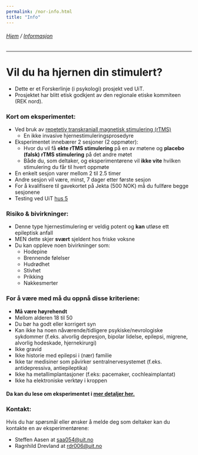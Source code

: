 ```yaml
---
permalink: /nor-info.html
title: "Info"
---
```

###### [Hjem](https://uitpsypro.github.io/1/) / [Informasjon](https://uitpsypro.github.io/1/nor-info)
---

# Vil du ha hjernen din stimulert?
* Dette er et Forskerlinje (i psykologi) prosjekt ved UiT.
* Prosjektet har blitt etisk godkjent av den regionale etiske kommiteen (REK nord).

### Kort om eksperimentet: 
* Ved bruk av [repetetiv transkraniall magnetisk stimulering (rTMS)](https://uitpsypro.github.io/1/nor-info/nor-rtms)
  * En ikke invasive hjernestimuleringsprosedyre
* Eksperimentet innebærer 2 sesjoner (2 oppmøter):
  * Hvor du vil få **ekte rTMS stimulering** på en av møtene og **placebo (falsk) rTMS stimulering** på det andre møtet
  * Både du, som deltaker, og eksperimentørene vil **ikke vite** hvilken stimulering du får til hvert oppmøte
* En enkelt sesjon varer mellom 2 til 2.5 timer
* Andre sesjon vil være, minst, 7 dager etter første sesjon
* For å kvalifisere til gavekortet på Jekta (500 NOK) må du fullføre begge sesjonene 
* Testing ved UiT [hus 5](https://use.mazemap.com/#v=1&zlevel=3&center=18.972235,69.682144&zoom=16.7&campusid=5&sharepoitype=poi&sharepoi=1000459387)

### Risiko &  bivirkninger:
* Denne type hjernestimulering er veldig potent og **kan** utløse ett epileptisk anfall
* MEN dette skjer **svært** sjeldent hos friske voksne
* Du kan oppleve noen bivirkninger som:
  * Hodepine
  * Brennende følelser
  * Hudrødhet
  * Stivhet
  * Prikking
  * Nakkesmerter

### For å være med må du oppnå disse kriteriene:
* **Må være høyrehendt**
* Mellom alderen 18 til 50
* Du bør ha godt eller korrigert syn
* Kan ikke ha noen nåværende/tidligere psykiske/nevrologiske sykdommer (f.eks. alvorlig depresjon, bipolar lidelse, epilepsi, migrene, alvorlig hodeskade, hjernekirurgi)
* Ikke gravid
* Ikke historie med epilepsi i (nær) familie 
* Ikke tar medisiner som påvirker sentralnervesystemet (f.eks. antidepressiva, antiepileptika)
* Ikke ha metallimplantasjoner (f.eks: pacemaker, cochleaimplantat)
* Ikke ha elektroniske verktøy i kroppen



#### Da kan du lese om eksperimentet i [mer detaljer her.](https://github.com/uitpsypro/1/raw/main/documents/00-InfoSheet_norsk.pdf)


### Kontakt:
Hvis du har spørsmål eller ønsker å melde deg som deltaker kan du kontakte en av eksperimentørene:

* Steffen Aasen at [saa054@uit.no](mailto:saa054@uit.no) 
* Ragnhild Drevland at [rdr006@uit.no](mailto:rdr006@uit.no)





